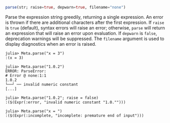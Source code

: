 ```julia
parse(str; raise=true, depwarn=true, filename="none")
```

Parse the expression string greedily, returning a single expression. An error is thrown if there are additional characters after the first expression. If `raise` is `true` (default), syntax errors will raise an error; otherwise, `parse` will return an expression that will raise an error upon evaluation.  If `depwarn` is `false`, deprecation warnings will be suppressed. The `filename` argument is used to display diagnostics when an error is raised.

```jldoctest; filter=r"(?<=Expr\(:error).*|(?<=Expr\(:incomplete).*"
julia> Meta.parse("x = 3")
:(x = 3)

julia> Meta.parse("1.0.2")
ERROR: ParseError:
# Error @ none:1:1
1.0.2
└──┘ ── invalid numeric constant
[...]

julia> Meta.parse("1.0.2"; raise = false)
:($(Expr(:error, "invalid numeric constant "1.0."")))

julia> Meta.parse("x = ")
:($(Expr(:incomplete, "incomplete: premature end of input")))
```

